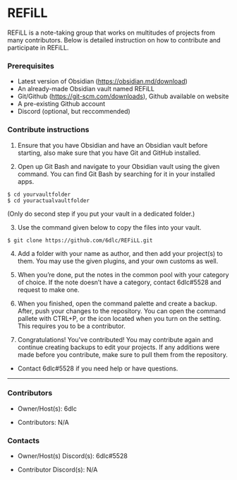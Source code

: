 # REFiLL
REFiLL is a note-taking group that works on multitudes of projects from many contributors. Below is detailed instruction on how to contribute and participate in REFiLL.

### Prerequisites
- Latest version of Obsidian (https://obsidian.md/download)
- An already-made Obsidian vault named REFiLL
- Git/Github (https://git-scm.com/downloads), Github available on website
- A pre-existing Github account
- Discord (optional, but reccommended)

### Contribute instructions
1) Ensure that you have Obsidian and have an Obsidian vault before starting, also make sure that you have Git and GitHub installed.

2) Open up Git Bash and navigate to your Obsidian vault using the given command. You can find Git Bash by searching for it in your installed apps.

```
$ cd yourvaultfolder
$ cd youractualvaultfolder
```

(Only do second step if you put your vault in a dedicated folder.)

3) Use the command given below to copy the files into your vault.

```
$ git clone https://github.com/6dlc/REFiLL.git
```

4) Add a folder with your name as author, and then add your project(s) to them. You may use the given plugins, and your own customs as well.

5) When you’re done, put the notes in the common pool with your category of choice. If the note doesn’t have a category, contact 6dlc#5528 and request to make one.

6) When you finished, open the command palette and create a backup. After, push your changes to the repository. You can open the command pallete with CTRL+P, or the icon located when you turn on the setting. This requires you to be a contributor.

7) Congratulations! You've contributed! You may contribute again and continue creating backups to edit your projects. If any additions were made before you contribute, make sure to pull them from the repository.

- Contact 6dlc#5528 if you need help or have questions.

---

### Contributors
- Owner/Host(s): 6dlc

- Contributors: N/A

### Contacts
- Owner/Host(s) Discord(s): 6dlc#5528

- Contributor Discord(s): N/A
